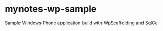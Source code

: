 mynotes-wp-sample
=================

Sample Windows Phone application build with WpScaffolding and SqlCe